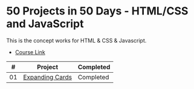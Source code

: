 # 50 Projects in 50 Days - HTML/CSS and JavaScript

This is the concept works for HTML & CSS & Javascript.

-   [Course Link](https://www.udemy.com/course/50-projects-50-days)

|  #  | Project                                                                                                                     | Completed                                                                         |
| :-: | --------------------------------------------------------------------------------------------------------------------------- | --------------------------------------------------------------------------------- |
| 01  | [Expanding Cards](https://github.com/berkayefecanyasar/50-Projects-50-Days/tree/main/1.Expanding%20Cards)                             | Completed

